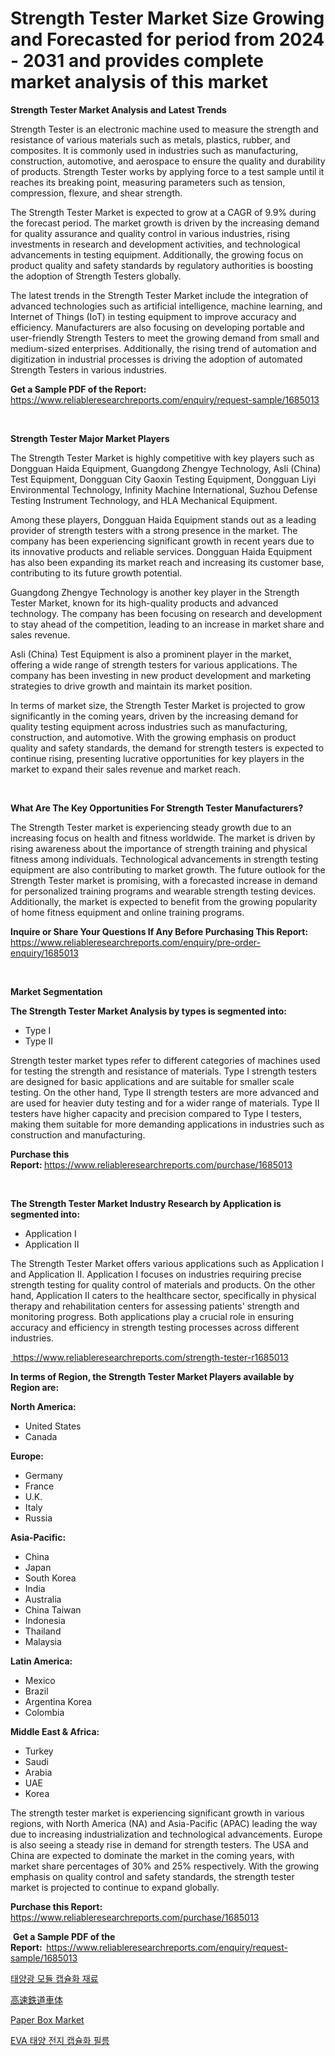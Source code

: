 <p><h1>Strength Tester Market Size Growing and Forecasted for period from 2024 - 2031 and provides complete market analysis of this market</h1></p><p><strong>Strength Tester Market Analysis and Latest Trends</strong></p>
<p><p>Strength Tester is an electronic machine used to measure the strength and resistance of various materials such as metals, plastics, rubber, and composites. It is commonly used in industries such as manufacturing, construction, automotive, and aerospace to ensure the quality and durability of products. Strength Tester works by applying force to a test sample until it reaches its breaking point, measuring parameters such as tension, compression, flexure, and shear strength.</p><p>The Strength Tester Market is expected to grow at a CAGR of 9.9% during the forecast period. The market growth is driven by the increasing demand for quality assurance and quality control in various industries, rising investments in research and development activities, and technological advancements in testing equipment. Additionally, the growing focus on product quality and safety standards by regulatory authorities is boosting the adoption of Strength Testers globally.</p><p>The latest trends in the Strength Tester Market include the integration of advanced technologies such as artificial intelligence, machine learning, and Internet of Things (IoT) in testing equipment to improve accuracy and efficiency. Manufacturers are also focusing on developing portable and user-friendly Strength Testers to meet the growing demand from small and medium-sized enterprises. Additionally, the rising trend of automation and digitization in industrial processes is driving the adoption of automated Strength Testers in various industries.</p></p>
<p><strong>Get a Sample PDF of the Report:&nbsp;</strong> <a href="https://www.reliableresearchreports.com/enquiry/request-sample/1685013">https://www.reliableresearchreports.com/enquiry/request-sample/1685013</a></p>
<p>&nbsp;</p>
<p><strong>Strength Tester Major Market Players</strong></p>
<p><p>The Strength Tester Market is highly competitive with key players such as Dongguan Haida Equipment, Guangdong Zhengye Technology, Asli (China) Test Equipment, Dongguan City Gaoxin Testing Equipment, Dongguan Liyi Environmental Technology, Infinity Machine International, Suzhou Defense Testing Instrument Technology, and HLA Mechanical Equipment.</p><p>Among these players, Dongguan Haida Equipment stands out as a leading provider of strength testers with a strong presence in the market. The company has been experiencing significant growth in recent years due to its innovative products and reliable services. Dongguan Haida Equipment has also been expanding its market reach and increasing its customer base, contributing to its future growth potential.</p><p>Guangdong Zhengye Technology is another key player in the Strength Tester Market, known for its high-quality products and advanced technology. The company has been focusing on research and development to stay ahead of the competition, leading to an increase in market share and sales revenue.</p><p>Asli (China) Test Equipment is also a prominent player in the market, offering a wide range of strength testers for various applications. The company has been investing in new product development and marketing strategies to drive growth and maintain its market position.</p><p>In terms of market size, the Strength Tester Market is projected to grow significantly in the coming years, driven by the increasing demand for quality testing equipment across industries such as manufacturing, construction, and automotive. With the growing emphasis on product quality and safety standards, the demand for strength testers is expected to continue rising, presenting lucrative opportunities for key players in the market to expand their sales revenue and market reach.</p></p>
<p>&nbsp;</p>
<p><strong>What Are The Key Opportunities For Strength Tester Manufacturers?</strong></p>
<p><p>The Strength Tester market is experiencing steady growth due to an increasing focus on health and fitness worldwide. The market is driven by rising awareness about the importance of strength training and physical fitness among individuals. Technological advancements in strength testing equipment are also contributing to market growth. The future outlook for the Strength Tester market is promising, with a forecasted increase in demand for personalized training programs and wearable strength testing devices. Additionally, the market is expected to benefit from the growing popularity of home fitness equipment and online training programs.</p></p>
<p><strong>Inquire or Share Your Questions If Any Before Purchasing This Report:</strong> <a href="https://www.reliableresearchreports.com/enquiry/pre-order-enquiry/1685013">https://www.reliableresearchreports.com/enquiry/pre-order-enquiry/1685013</a></p>
<p>&nbsp;</p>
<p><strong>Market Segmentation</strong></p>
<p><strong>The Strength Tester Market Analysis by types is segmented into:</strong></p>
<p><ul><li>Type I</li><li>Type II</li></ul></p>
<p><p>Strength tester market types refer to different categories of machines used for testing the strength and resistance of materials. Type I strength testers are designed for basic applications and are suitable for smaller scale testing. On the other hand, Type II strength testers are more advanced and are used for heavier duty testing and for a wider range of materials. Type II testers have higher capacity and precision compared to Type I testers, making them suitable for more demanding applications in industries such as construction and manufacturing.</p></p>
<p><strong>Purchase this Report:&nbsp;</strong><a href="https://www.reliableresearchreports.com/purchase/1685013">https://www.reliableresearchreports.com/purchase/1685013</a></p>
<p>&nbsp;</p>
<p><strong>The Strength Tester Market Industry Research by Application is segmented into:</strong></p>
<p><ul><li>Application I</li><li>Application II</li></ul></p>
<p><p>The Strength Tester Market offers various applications such as Application I and Application II. Application I focuses on industries requiring precise strength testing for quality control of materials and products. On the other hand, Application II caters to the healthcare sector, specifically in physical therapy and rehabilitation centers for assessing patients' strength and monitoring progress. Both applications play a crucial role in ensuring accuracy and efficiency in strength testing processes across different industries.</p></p>
<p><a href="https://www.reliableresearchreports.com/strength-tester-r1685013">&nbsp;https://www.reliableresearchreports.com/strength-tester-r1685013</a></p>
<p><strong>In terms of Region, the Strength Tester Market Players available by Region are:</strong></p>
<p>
    <p> <strong> North America: </strong>
        <ul>
            <li>United States</li>
            <li>Canada</li>
        </ul>
        </p> 
    <p> <strong> Europe: </strong>
        <ul>
            <li>Germany</li>
            <li>France</li>
            <li>U.K.</li>
            <li>Italy</li>
            <li>Russia</li>
        </ul>
        </p> 
    <p> <strong> Asia-Pacific: </strong>
        <ul>
            <li>China</li>
            <li>Japan</li>
            <li>South Korea</li>
            <li>India</li>
            <li>Australia</li>
            <li>China Taiwan</li>
            <li>Indonesia</li>
            <li>Thailand</li>
            <li>Malaysia</li>
        </ul>
        </p> 
    <p> <strong> Latin America: </strong>
        <ul>
            <li>Mexico</li>
            <li>Brazil</li>
            <li>Argentina Korea</li>
            <li>Colombia</li>
        </ul>
        </p> 
    <p> <strong> Middle East & Africa: </strong>
        <ul>
            <li>Turkey</li>
            <li>Saudi</li>
            <li>Arabia</li>
            <li>UAE</li>
            <li>Korea</li>
        </ul>
    </p>
    </p>
<p><p>The strength tester market is experiencing significant growth in various regions, with North America (NA) and Asia-Pacific (APAC) leading the way due to increasing industrialization and technological advancements. Europe is also seeing a steady rise in demand for strength testers. The USA and China are expected to dominate the market in the coming years, with market share percentages of 30% and 25% respectively. With the growing emphasis on quality control and safety standards, the strength tester market is projected to continue to expand globally.</p></p>
<p><strong>Purchase this Report: </strong><a href="https://www.reliableresearchreports.com/purchase/1685013">https://www.reliableresearchreports.com/purchase/1685013</a></p>
<p>&nbsp;<strong>Get a Sample PDF of the Report:&nbsp;&nbsp;</strong><a href="https://www.reliableresearchreports.com/enquiry/request-sample/1685013">https://www.reliableresearchreports.com/enquiry/request-sample/1685013</a></p>
<p><strong></strong></p>
<p><p><a href="https://github.com/brainlyez1/Market-Research-Report-List-1/blob/main/6828079105797.md">태양광 모듈 캡슐화 재료</a></p><p><a href="https://github.com/FredaJerde/Market-Research-Report-List-1/blob/main/1642995110978.md">高速鉄道車体</a></p><p><a href="https://github.com/LeilaniWyman2021/Market-Research-Report-List-1/blob/main/paper-box-market.md">Paper Box Market</a></p><p><a href="https://github.com/garnett961902/Market-Research-Report-List-1/blob/main/3376068105796.md">EVA 태양 전지 캡슐화 필름</a></p></p>